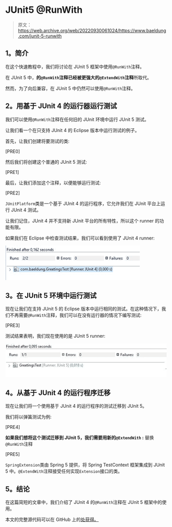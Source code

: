 # JUnit5 @RunWith

> 原文：<https://web.archive.org/web/20220930061024/https://www.baeldung.com/junit-5-runwith>

## **1。简介**

在这个快速教程中，我们将讨论在 JUnit 5 框架中使用`@RunWith`注释。

在 JUnit 5 中，**的`@RunWith`注释已经被更强大的`@ExtendWith`注释**所取代。

然而，为了向后兼容，在 JUnit 5 中仍然可以使用`@RunWith`注释。

## **2。用基于 JUnit 4 的运行器运行测试**

我们可以使用`@RunWith`注释在任何旧的 JUnit 环境中运行 JUnit 5 测试。

让我们看一个在只支持 JUnit 4 的 Eclipse 版本中运行测试的例子。

首先，让我们创建将要测试的类:

[PRE0]

然后我们将创建这个普通的 JUnit 5 测试:

[PRE1]

最后，让我们添加这个注释，以便能够运行测试:

[PRE2]

`JUnitPlatform`类是一个基于 JUnit 4 的运行程序，它允许我们在 JUnit 平台上运行 JUnit 4 测试。

让我们记住，JUnit 4 并不支持新 JUnit 平台的所有特性，所以这个 runner 的功能有限。

如果我们在 Eclipse 中检查测试结果，我们可以看到使用了 JUnit 4 runner:

[![junit4 test](img/b1518723aec8d4df0a79b1272efe9022.png)](/web/20221105002446/https://www.baeldung.com/wp-content/uploads/2017/11/junit4.jpg)

## **3。在 JUnit 5 环境中运行测试**

现在让我们在支持 JUnit 5 的 Eclipse 版本中运行相同的测试。在这种情况下，我们不再需要`@RunWith`注释，我们可以在没有运行器的情况下编写测试:

[PRE3]

测试结果表明，我们现在使用的是 JUnit 5 runner:

[![junit5 test](img/bc64591c4a15f09d5a3566de26aa52f7.png)](/web/20221105002446/https://www.baeldung.com/wp-content/uploads/2017/11/junit5.jpg)

## **4。从基于 JUnit 4 的运行程序迁移**

现在让我们将一个使用基于 JUnit 4 的运行程序的测试迁移到 JUnit 5。

我们将以弹簧测试为例:

[PRE4]

**如果我们想将这个测试迁移到 JUnit 5，我们需要用新的`@ExtendWith` :** 替换`@RunWith`注释

[PRE5]

`SpringExtension`类由 Spring 5 提供，将 Spring TestContext 框架集成到 JUnit 5 中。`@ExtendWith`注释接受任何实现`Extension`接口的类。

## **5。结论**

在这篇简短的文章中，我们介绍了 JUnit 4 的`@RunWith`注释在 JUnit 5 框架中的使用。

本文的完整源代码可以在 GitHub 上的[处获得。](https://web.archive.org/web/20221105002446/https://github.com/eugenp/tutorials/tree/master/testing-modules/junit-5-basics)
